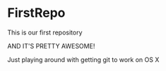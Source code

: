 # FirstRepo
This is our first repository

AND IT'S PRETTY AWESOME!

Just playing around with getting git to work on OS X
